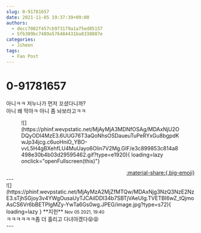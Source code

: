 ```yaml
---
slug: 0-91781657
date: 2021-11-05 19:37:39+09:00
authors:
  - decc7082f457cb973179a1a75ed85157
  - 5fb309bc7489a576484431ba8338807e
categories:
  - Jiheon
tags:
  - Fan Post
---
```


# 0-91781657

<div class="post-container" markdown="1">
<div class="content-container md-sidebar__scrollwrap" markdown="1">

아니ㅋㅋ 저누나가 먼저 꼬셨다니까? <br>아니 왜 막아ㅋ 아니 좀 놔보라고ㅋㅋ
<figure markdown="1">
![](https://phinf.wevpstatic.net/MjAyMjA3MDNfOSAg/MDAxNjU2ODQyODI4MzE3.6UUG76T3aQoNhsOSDaueuTuPeRYxGu8bgpdKwJp34jcg.c6uoHniO_YBO-vvL5H4gBXehfLU4MuUayo6Olin7V2Mg.GIF/e3c899853c814a8498e30b4b03d29595462.gif?type=e1920){ loading=lazy onclick="openFullscreen(this)"}
</figure>


</div>
</div>

<div style="text-align: right;" markdown="1">
<a href="https://weverse.io/fromis9/fanpost/0-91781657" style="text-align: right;">:material-share:{.big-emoji}</a>
</div>
---

<div class="comments-container md-sidebar__scrollwrap" markdown="1">
<div class="comment" markdown="1">
<div class='id-container' markdown="1">
![](https://phinf.wevpstatic.net/MjAyMzA2MjZfMTQw/MDAxNjg3NzQ3NzE2NzE3.sTjhSGjoy3v4YWgOusaUyTJCAiIDDI34b7SBTjVAeUIg.TVETBI6wZ_tQjmoAsCS6Vr6bBETPlgMZy-YwTa6Gs0wg.JPEG/image.jpg?type=s72){ loading=lazy }
**<span class="artist">지헌</span>** <small>Nov 05 2021, 19:40</small><br>
</div>
<div class='comment-body' markdown="1">
ㅋㅋㅋㅋㅋㅋ좀 더 흘리고 다녀야겠다😝😝
</div>
</div>
</div>
---
